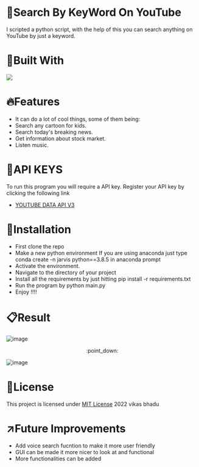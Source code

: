 # :mag_right:Search By KeyWord On YouTube
I scripted a python script, with the help of this you can search anything on YouTube by just a keyword.

# :hammer:Built With
<img src="https://img.shields.io/badge/Python-FFD43B?style=for-the-badge&logo=python&logoColor=blue">

# :fire:Features
* It can do a lot of cool things, some of them being:
* Search any cartoon for kids.
* Search today's breaking news.
* Get information about stock market.
* Listen music.


# :pencil:API KEYS
To run this program you will require a API key. Register your API key by clicking the following link
* [YOUTUBE DATA API V3](https://developers.google.com/youtube/v3/getting-started)

# :pushpin:Installation
* First clone the repo
* Make a new python environment If you are using anaconda just type conda create -n jarvis python==3.8.5 in anaconda prompt
* Activate the environment.
* Navigate to the directory of your project
* Install all the requirements by just hitting pip install -r requirements.txt
* Run the program by python main.py
* Enjoy !!!!

# :clipboard:Result
![image](https://user-images.githubusercontent.com/98146902/176903400-a2d3008a-3abd-4a13-996b-6406f7b95c8c.png)
<p align="center">:point_down:</p>

![image](https://user-images.githubusercontent.com/98146902/176903728-8d503efb-240c-4e4c-bf7c-7f544a98acbb.png)

# :name_badge:License 
This project is licensed under [MIT License](https://github.com/beingvikasbhadu/Search-on-YouTube-by-Pyhon-Script/blob/master/LICENSE) 2022 vikas bhadu


# :arrow_upper_right:Future Improvements
* Add voice search fucntion to make it more user friendly
* GUI can be made it more nicer to look at and functional
* More functionalities can be added

